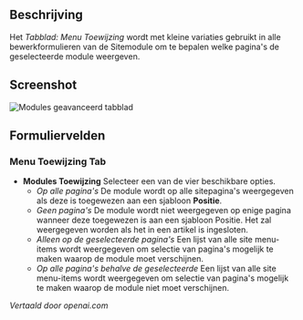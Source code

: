 <!-- Filename: Help6.x:Modules_Menu_Assignment_Tab  / Display title: Modules: Menu Toewijzings Tab -->

## Beschrijving

Het *Tabblad: Menu Toewijzing* wordt met kleine variaties gebruikt in alle bewerkformulieren van de Sitemodule om te bepalen welke pagina's de geselecteerde module weergeven.

## Screenshot

![Modules geavanceerd tabblad](../../../nl/images/modules/modules-custom-menu-assignment-tab.png)

## Formuliervelden

### Menu Toewijzing Tab

* **Modules Toewijzing** Selecteer een van de vier beschikbare opties.
    * *Op alle pagina's* De module wordt op alle sitepagina's weergegeven als deze is 
    toegewezen aan een sjabloon **Positie**.
    * *Geen pagina's* De module wordt niet weergegeven op enige pagina wanneer deze toegewezen is aan een
    sjabloon Positie. Het zal weergegeven worden als het in een artikel is ingesloten.
    * *Alleen op de geselecteerde pagina's* Een lijst van alle site menu-items wordt weergegeven om
    selectie van pagina's mogelijk te maken waarop de module moet verschijnen.
    * *Op alle pagina's behalve de geselecteerde* Een lijst van alle site menu-items 
    wordt weergegeven om selectie van pagina's mogelijk te maken waarop de module niet moet verschijnen.

*Vertaald door openai.com*

